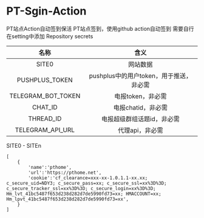 # PT-Sgin-Action
PT站点Action自动签到保活
PT站点签到，使用github action自动签到
需要自行在setting中添加 Repository secrets


|  名称  |                 含义                  |
| :----: | :-----------------------------------: |
| SITE0 | 网站数据 |
|    PUSHPLUS_TOKEN    | pushplus中的用户token，用于推送，非必需 |
| TELEGRAM_BOT_TOKEN | 电报token，非必需 |
| CHAT_ID | 电报chatid，非必需 |
| THREAD_ID | 电报超级群组话题id，非必需 |
| TELEGRAM_API_URL | 代理api，非必需 |

SITE0 - SITEn
````
[
    {
        'name':'pthome',
        'url':'https://pthome.net', 
        'cookie':'cf_clearance=xxx-xx-1.0.1.1-xx.xx; c_secure_uid=NDY3; c_secure_pass=xx; c_secure_ssl=xx%3D%3D; c_secure_tracker_ssl=xx%3D%3D; c_secure_login=xx%3D%3D; Hm_lvt_41bc5487f653d238d282d7de5990fd73=xx; HMACCOUNT=xx; Hm_lpvt_41bc5487f653d238d282d7de5990fd73=xx',
	}
]
````
